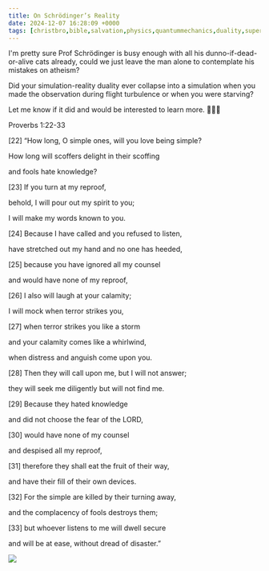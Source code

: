 ```yaml
---
title: On Schrödinger’s Reality
date: 2024-12-07 16:28:09 +0000
tags: [christbro,bible,salvation,physics,quantummechanics,duality,superposition]     # TAG names should always be lowercase
---
```


I'm pretty sure Prof Schrödinger is busy enough with all his dunno-if-dead-or-alive cats already, could we just leave the man alone to contemplate his mistakes on atheism?

Did your simulation-reality duality ever collapse into a simulation when you made the observation during flight turbulence or when you were starving?

Let me know if it did and would be interested to learn more. 🙏🫶😘

Proverbs 1:22-33

[22] “How long, O simple ones, will you love being simple?

How long will scoffers delight in their scoffing

and fools hate knowledge? 

[23] If you turn at my reproof,

behold, I will pour out my spirit to you;

I will make my words known to you. 

[24] Because I have called and you refused to listen,

have stretched out my hand and no one has heeded, 

[25] because you have ignored all my counsel

and would have none of my reproof, 

[26] I also will laugh at your calamity;

I will mock when terror strikes you, 

[27] when terror strikes you like a storm

and your calamity comes like a whirlwind,

when distress and anguish come upon you. 

[28] Then they will call upon me, but I will not answer;

they will seek me diligently but will not find me. 

[29] Because they hated knowledge

and did not choose the fear of the LORD, 

[30] would have none of my counsel

and despised all my reproof, 

[31] therefore they shall eat the fruit of their way,

and have their fill of their own devices. 

[32] For the simple are killed by their turning away,

and the complacency of fools destroys them; 

[33] but whoever listens to me will dwell secure

and will be at ease, without dread of disaster.”

![](/9bce7f3dc4f7cf21e16ac19198d03a81.jpeg)